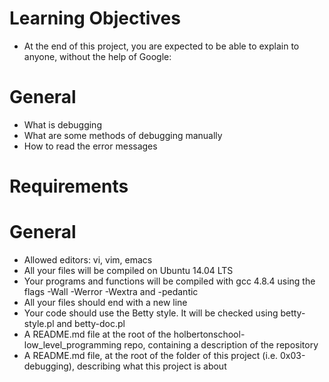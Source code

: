 # Learning Objectives
- At the end of this project, you are expected to be able to explain to anyone, without the help of Google:

# General
- What is debugging
- What are some methods of debugging manually
- How to read the error messages

# Requirements
# General
- Allowed editors: vi, vim, emacs
- All your files will be compiled on Ubuntu 14.04 LTS
- Your programs and functions will be compiled with gcc 4.8.4 using the flags -Wall -Werror -Wextra and -pedantic
- All your files should end with a new line
- Your code should use the Betty style. It will be checked using betty-style.pl and betty-doc.pl
- A README.md file at the root of the holbertonschool-low_level_programming repo, containing a description of the repository
- A README.md file, at the root of the folder of this project (i.e. 0x03-debugging), describing what this project is about
